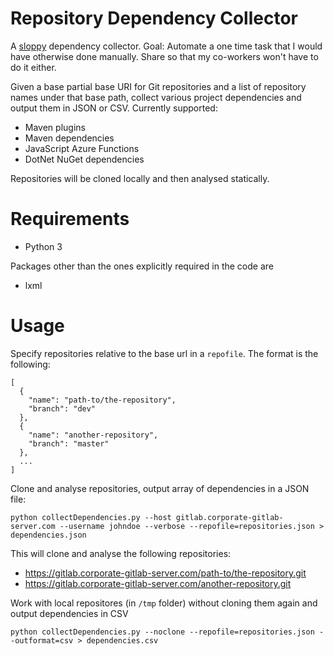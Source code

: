 # Repository Dependency Collector

A [sloppy](https://www.youtube.com/watch?v=Jd8ulMb6_ls) dependency collector. Goal: Automate a one time task that I would have otherwise done manually. Share so that my co-workers won't have to do it either.

Given a base partial base URI for Git repositories and a list of repository names under that base path, collect various project dependencies and output them in JSON or CSV. Currently supported:

* Maven plugins
* Maven dependencies
* JavaScript Azure Functions
* DotNet NuGet dependencies

Repositories will be cloned locally and then analysed statically.

# Requirements

* Python 3

Packages other than the ones explicitly required in the code are

* lxml

# Usage

Specify repositories relative to the base url in a `repofile`. The format is the following:


```
[
  {
    "name": "path-to/the-repository",
    "branch": "dev"
  },
  {
    "name": "another-repository",
    "branch": "master"
  },
  ...
]
```

Clone and analyse repositories, output array of dependencies in a JSON file:

`python collectDependencies.py --host gitlab.corporate-gitlab-server.com --username johndoe --verbose --repofile=repositories.json > dependencies.json`

This will clone and analyse the following repositories:

 * https://gitlab.corporate-gitlab-server.com/path-to/the-repository.git
 * https://gitlab.corporate-gitlab-server.com/another-repository.git

Work with local repositores (in `/tmp` folder) without cloning them again and output dependencies in CSV

`python collectDependencies.py --noclone --repofile=repositories.json --outformat=csv > dependencies.csv`
